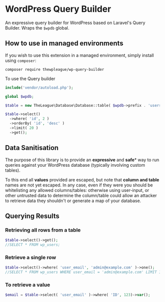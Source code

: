 # WordPress Query Builder

An expressive query builder for WordPress based on Laravel's Query Builder. Wraps the `$wpdb` global.

## How to use in managed environments

If you wish to use this extension in a managed environment, simply install using `composer`:

```
composer require thewpleague/wp-query-builder
```

To use the Query builder

```php
include('vendor/autoload.php');

global $wpdb;

$table = new TheLeague\Database\Database::table( $wpdb->prefix . 'users' )

$table->select()
  ->where( 'id', 2 )
  ->orderBy( 'id', 'desc' )
  ->limit( 20 )
  ->get();
```

## Data Sanitisation

The purpose of this library is to provide an **expressive** and **safe*** way
to run queries against your WordPress database (typically involving custom tables).

To this end all **values** provided are escaped, but note that **column and table**
names are not yet escaped. In any case, even if they were you should be whitelisting
any allowed columns/tables: otherwise using user-input, or other untrusted data to
determine the column/table could allow an attacker to retrieve data they shouldn't
or generate a map of your database.

## Querying Results

### Retrieving all rows from a table

```php
$table->select()->get();
//SELECT * FROM wp_users;
```

### Retrieve a single row

```php
$table->select()->where( 'user_email', 'admin@example.com' )->one();
//SELECT * FROM wp_users WHERE user_email = 'admin@example.com' LIMIT 1;
```

### To retrieve a value

```php
$email = $table->select( 'user_email' )->where( 'ID', 123)->var();
```
